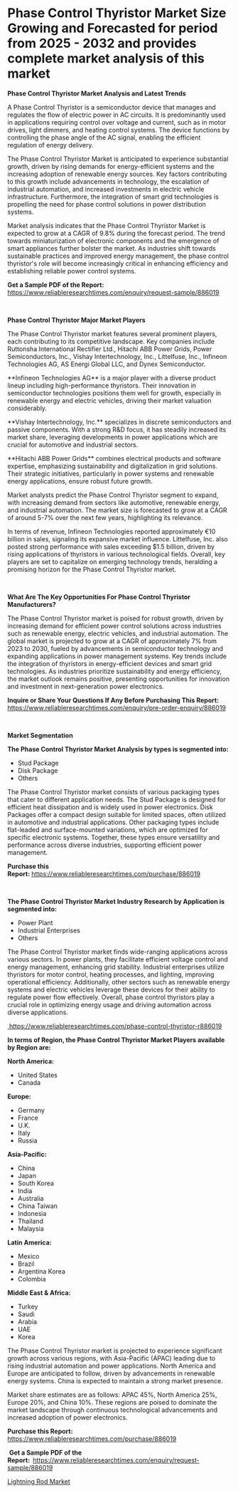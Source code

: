 <p><h1>Phase Control Thyristor Market Size Growing and Forecasted for period from 2025 - 2032 and provides complete market analysis of this market</h1></p><p><strong>Phase Control Thyristor Market Analysis and Latest Trends</strong></p>
<p><p>A Phase Control Thyristor is a semiconductor device that manages and regulates the flow of electric power in AC circuits. It is predominantly used in applications requiring control over voltage and current, such as in motor drives, light dimmers, and heating control systems. The device functions by controlling the phase angle of the AC signal, enabling the efficient regulation of energy delivery.</p><p>The Phase Control Thyristor Market is anticipated to experience substantial growth, driven by rising demands for energy-efficient systems and the increasing adoption of renewable energy sources. Key factors contributing to this growth include advancements in technology, the escalation of industrial automation, and increased investments in electric vehicle infrastructure. Furthermore, the integration of smart grid technologies is propelling the need for phase control solutions in power distribution systems.</p><p>Market analysis indicates that the Phase Control Thyristor Market is expected to grow at a CAGR of 9.8% during the forecast period. The trend towards miniaturization of electronic components and the emergence of smart appliances further bolster the market. As industries shift towards sustainable practices and improved energy management, the phase control thyristor's role will become increasingly critical in enhancing efficiency and establishing reliable power control systems.</p></p>
<p><strong>Get a Sample PDF of the Report:&nbsp;</strong> <a href="https://www.reliableresearchtimes.com/enquiry/request-sample/886019?utm_campaign=2326&utm_medium=2&utm_source=Github&utm_content=ia&utm_term=06042025&utm_id=phase-control-thyristor">https://www.reliableresearchtimes.com/enquiry/request-sample/886019</a></p>
<p>&nbsp;</p>
<p><strong>Phase Control Thyristor Major Market Players</strong></p>
<p><p>The Phase Control Thyristor market features several prominent players, each contributing to its competitive landscape. Key companies include Ruttonsha International Rectifier Ltd., Hitachi ABB Power Grids, Power Semiconductors, Inc., Vishay Intertechnology, Inc., Littelfuse, Inc., Infineon Technologies AG, AS Energi Global LLC, and Dynex Semiconductor.</p><p>**Infineon Technologies AG** is a major player with a diverse product lineup including high-performance thyristors. Their innovation in semiconductor technologies positions them well for growth, especially in renewable energy and electric vehicles, driving their market valuation considerably.</p><p>**Vishay Intertechnology, Inc.** specializes in discrete semiconductors and passive components. With a strong R&D focus, it has steadily increased its market share, leveraging developments in power applications which are crucial for automotive and industrial sectors.</p><p>**Hitachi ABB Power Grids** combines electrical products and software expertise, emphasizing sustainability and digitalization in grid solutions. Their strategic initiatives, particularly in power systems and renewable energy applications, ensure robust future growth.</p><p>Market analysts predict the Phase Control Thyristor segment to expand, with increasing demand from sectors like automotive, renewable energy, and industrial automation. The market size is forecasted to grow at a CAGR of around 5-7% over the next few years, highlighting its relevance.</p><p>In terms of revenue, Infineon Technologies reported approximately €10 billion in sales, signaling its expansive market influence. Littelfuse, Inc. also posted strong performance with sales exceeding $1.5 billion, driven by rising applications of thyristors in various technological fields. Overall, key players are set to capitalize on emerging technology trends, heralding a promising horizon for the Phase Control Thyristor market.</p></p>
<p>&nbsp;</p>
<p><strong>What Are The Key Opportunities For Phase Control Thyristor Manufacturers?</strong></p>
<p><p>The Phase Control Thyristor market is poised for robust growth, driven by increasing demand for efficient power control solutions across industries such as renewable energy, electric vehicles, and industrial automation. The global market is projected to grow at a CAGR of approximately 7% from 2023 to 2030, fueled by advancements in semiconductor technology and expanding applications in power management systems. Key trends include the integration of thyristors in energy-efficient devices and smart grid technologies. As industries prioritize sustainability and energy efficiency, the market outlook remains positive, presenting opportunities for innovation and investment in next-generation power electronics.</p></p>
<p><strong>Inquire or Share Your Questions If Any Before Purchasing This Report:</strong> <a href="https://www.reliableresearchtimes.com/enquiry/pre-order-enquiry/886019?utm_campaign=2326&utm_medium=2&utm_source=Github&utm_content=ia&utm_term=06042025&utm_id=phase-control-thyristor">https://www.reliableresearchtimes.com/enquiry/pre-order-enquiry/886019</a></p>
<p>&nbsp;</p>
<p><strong>Market Segmentation</strong></p>
<p><strong>The Phase Control Thyristor Market Analysis by types is segmented into:</strong></p>
<p><ul><li>Stud Package</li><li>Disk Package</li><li>Others</li></ul></p>
<p><p>The Phase Control Thyristor market consists of various packaging types that cater to different application needs. The Stud Package is designed for efficient heat dissipation and is widely used in power electronics. Disk Packages offer a compact design suitable for limited spaces, often utilized in automotive and industrial applications. Other packaging types include flat-leaded and surface-mounted variations, which are optimized for specific electronic systems. Together, these types ensure versatility and performance across diverse industries, supporting efficient power management.</p></p>
<p><strong>Purchase this Report:&nbsp;</strong><a href="https://www.reliableresearchtimes.com/purchase/886019?utm_campaign=2326&utm_medium=2&utm_source=Github&utm_content=ia&utm_term=06042025&utm_id=phase-control-thyristor">https://www.reliableresearchtimes.com/purchase/886019</a></p>
<p>&nbsp;</p>
<p><strong>The Phase Control Thyristor Market Industry Research by Application is segmented into:</strong></p>
<p><ul><li>Power Plant</li><li>Industrial Enterprises</li><li>Others</li></ul></p>
<p><p>The Phase Control Thyristor market finds wide-ranging applications across various sectors. In power plants, they facilitate efficient voltage control and energy management, enhancing grid stability. Industrial enterprises utilize thyristors for motor control, heating processes, and lighting, improving operational efficiency. Additionally, other sectors such as renewable energy systems and electric vehicles leverage these devices for their ability to regulate power flow effectively. Overall, phase control thyristors play a crucial role in optimizing energy usage and driving automation across diverse applications.</p></p>
<p><a href="https://www.reliableresearchtimes.com/phase-control-thyristor-r886019?utm_campaign=2326&utm_medium=2&utm_source=Github&utm_content=ia&utm_term=06042025&utm_id=phase-control-thyristor">&nbsp;https://www.reliableresearchtimes.com/phase-control-thyristor-r886019</a></p>
<p><strong>In terms of Region, the Phase Control Thyristor Market Players available by Region are:</strong></p>
<p>
    <p> <strong> North America: </strong>
        <ul>
            <li>United States</li>
            <li>Canada</li>
        </ul>
        </p> 
    <p> <strong> Europe: </strong>
        <ul>
            <li>Germany</li>
            <li>France</li>
            <li>U.K.</li>
            <li>Italy</li>
            <li>Russia</li>
        </ul>
        </p> 
    <p> <strong> Asia-Pacific: </strong>
        <ul>
            <li>China</li>
            <li>Japan</li>
            <li>South Korea</li>
            <li>India</li>
            <li>Australia</li>
            <li>China Taiwan</li>
            <li>Indonesia</li>
            <li>Thailand</li>
            <li>Malaysia</li>
        </ul>
        </p> 
    <p> <strong> Latin America: </strong>
        <ul>
            <li>Mexico</li>
            <li>Brazil</li>
            <li>Argentina Korea</li>
            <li>Colombia</li>
        </ul>
        </p> 
    <p> <strong> Middle East & Africa: </strong>
        <ul>
            <li>Turkey</li>
            <li>Saudi</li>
            <li>Arabia</li>
            <li>UAE</li>
            <li>Korea</li>
        </ul>
    </p>
    </p>
<p><p>The Phase Control Thyristor market is projected to experience significant growth across various regions, with Asia-Pacific (APAC) leading due to rising industrial automation and power applications. North America and Europe are anticipated to follow, driven by advancements in renewable energy systems. China is expected to maintain a strong market presence.</p><p>Market share estimates are as follows: APAC 45%, North America 25%, Europe 20%, and China 10%. These regions are poised to dominate the market landscape through continuous technological advancements and increased adoption of power electronics.</p></p>
<p><strong>Purchase this Report: </strong><a href="https://www.reliableresearchtimes.com/purchase/886019?utm_campaign=2326&utm_medium=2&utm_source=Github&utm_content=ia&utm_term=06042025&utm_id=phase-control-thyristor">https://www.reliableresearchtimes.com/purchase/886019</a></p>
<p>&nbsp;<strong>Get a Sample PDF of the Report:&nbsp;&nbsp;</strong><a href="https://www.reliableresearchtimes.com/enquiry/request-sample/886019?utm_campaign=2326&utm_medium=2&utm_source=Github&utm_content=ia&utm_term=06042025&utm_id=phase-control-thyristor">https://www.reliableresearchtimes.com/enquiry/request-sample/886019</a></p>
<p><strong></strong></p>
<p><p><a href="https://github.com/NargisHussain75/Market-Research-Report-List-2/blob/main/lightning-rod-market.md?utm_campaign=2326&utm_medium=2&utm_source=Github&utm_content=ia&utm_term=06042025&utm_id=phase-control-thyristor">Lightning Rod Market</a></p></p>